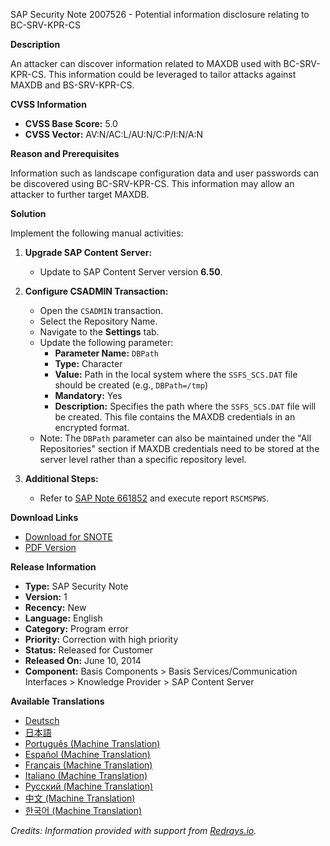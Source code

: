 SAP Security Note 2007526 - Potential information disclosure relating to BC-SRV-KPR-CS

**Description**

An attacker can discover information related to MAXDB used with BC-SRV-KPR-CS. This information could be leveraged to tailor attacks against MAXDB and BS-SRV-KPR-CS.

**CVSS Information**

- **CVSS Base Score:** 5.0
- **CVSS Vector:** AV:N/AC:L/AU:N/C:P/I:N/A:N

**Reason and Prerequisites**

Information such as landscape configuration data and user passwords can be discovered using BC-SRV-KPR-CS. This information may allow an attacker to further target MAXDB.

**Solution**

Implement the following manual activities:

1. **Upgrade SAP Content Server:**
   - Update to SAP Content Server version **6.50**.

2. **Configure CSADMIN Transaction:**
   - Open the `CSADMIN` transaction.
   - Select the Repository Name.
   - Navigate to the **Settings** tab.
   - Update the following parameter:
     - **Parameter Name:** `DBPath`
     - **Type:** Character
     - **Value:** Path in the local system where the `SSFS_SCS.DAT` file should be created (e.g., `DBPath=/tmp`)
     - **Mandatory:** Yes
     - **Description:** Specifies the path where the `SSFS_SCS.DAT` file will be created. This file contains the MAXDB credentials in an encrypted format.
   - Note: The `DBPath` parameter can also be maintained under the "All Repositories" section if MAXDB credentials need to be stored at the server level rather than a specific repository level.

3. **Additional Steps:**
   - Refer to [SAP Note 661852](https://me.sap.com/notes/661852) and execute report `RSCMSPWS`.

**Download Links**

- [Download for SNOTE](https://notesdownloads.sap.com/note/0040000011850222017)
- [PDF Version](https://userapps.support.sap.com/sap/support/sfm/notes/print/0002007526?language=en-US&token=4B944774E08C04B8C87AF86576A60575)

**Release Information**

- **Type:** SAP Security Note
- **Version:** 1
- **Recency:** New
- **Language:** English
- **Category:** Program error
- **Priority:** Correction with high priority
- **Status:** Released for Customer
- **Released On:** June 10, 2014
- **Component:** Basis Components > Basis Services/Communication Interfaces > Knowledge Provider > SAP Content Server

**Available Translations**

- [Deutsch](https://me.sap.com/notes/0002007526/D)
- [日本語](https://me.sap.com/notes/0002007526/J)
- [Português (Machine Translation)](https://me.sap.com/notes/0002007526/P)
- [Español (Machine Translation)](https://me.sap.com/notes/0002007526/S)
- [Français (Machine Translation)](https://me.sap.com/notes/0002007526/F)
- [Italiano (Machine Translation)](https://me.sap.com/notes/0002007526/I)
- [Русский (Machine Translation)](https://me.sap.com/notes/0002007526/R)
- [中文 (Machine Translation)](https://me.sap.com/notes/0002007526/1)
- [한국어 (Machine Translation)](https://me.sap.com/notes/0002007526/3)

*Credits: Information provided with support from [Redrays.io](https://redrays.io).*